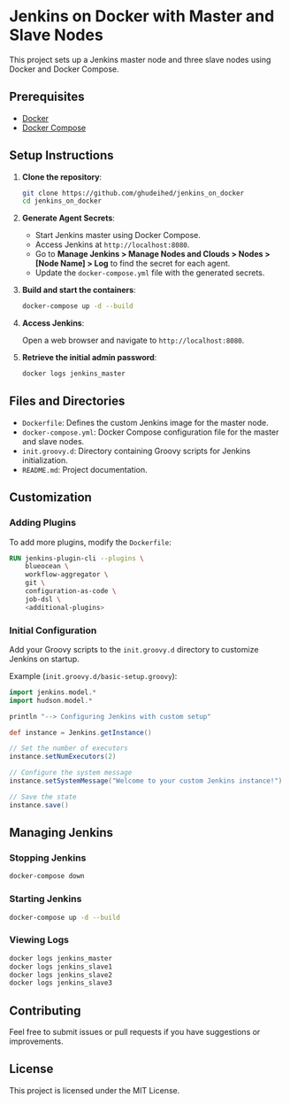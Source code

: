 # Jenkins on Docker with Master and Slave Nodes

This project sets up a Jenkins master node and three slave nodes using Docker and Docker Compose.

## Prerequisites

- [Docker](https://www.docker.com/get-started)
- [Docker Compose](https://docs.docker.com/compose/install/)

## Setup Instructions

1. **Clone the repository**:

    ```sh
    git clone https://github.com/ghudeihed/jenkins_on_docker
    cd jenkins_on_docker
    ```

2. **Generate Agent Secrets**:

    - Start Jenkins master using Docker Compose.
    - Access Jenkins at `http://localhost:8080`.
    - Go to **Manage Jenkins > Manage Nodes and Clouds > Nodes > [Node Name] > Log** to find the secret for each agent.
    - Update the `docker-compose.yml` file with the generated secrets.

3. **Build and start the containers**:

    ```sh
    docker-compose up -d --build
    ```

4. **Access Jenkins**:

    Open a web browser and navigate to `http://localhost:8080`.

5. **Retrieve the initial admin password**:

    ```sh
    docker logs jenkins_master
    ```

## Files and Directories

- `Dockerfile`: Defines the custom Jenkins image for the master node.
- `docker-compose.yml`: Docker Compose configuration file for the master and slave nodes.
- `init.groovy.d`: Directory containing Groovy scripts for Jenkins initialization.
- `README.md`: Project documentation.

## Customization

### Adding Plugins

To add more plugins, modify the `Dockerfile`:

```Dockerfile
RUN jenkins-plugin-cli --plugins \
    blueocean \
    workflow-aggregator \
    git \
    configuration-as-code \
    job-dsl \
    <additional-plugins>
```

### Initial Configuration

Add your Groovy scripts to the `init.groovy.d` directory to customize Jenkins on startup.

Example (`init.groovy.d/basic-setup.groovy`):

```groovy
import jenkins.model.*
import hudson.model.*

println "--> Configuring Jenkins with custom setup"

def instance = Jenkins.getInstance()

// Set the number of executors
instance.setNumExecutors(2)

// Configure the system message
instance.setSystemMessage("Welcome to your custom Jenkins instance!")

// Save the state
instance.save()
```

## Managing Jenkins

### Stopping Jenkins

```sh
docker-compose down
```

### Starting Jenkins

```sh
docker-compose up -d --build
```

### Viewing Logs

```sh
docker logs jenkins_master
docker logs jenkins_slave1
docker logs jenkins_slave2
docker logs jenkins_slave3
```

## Contributing

Feel free to submit issues or pull requests if you have suggestions or improvements.

## License

This project is licensed under the MIT License.